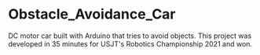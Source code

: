 # Obstacle_Avoidance_Car
 DC motor car built with Arduino that tries to avoid objects. This project was developed in 35 minutes for USJT's Robotics Championship 2021 and won.
